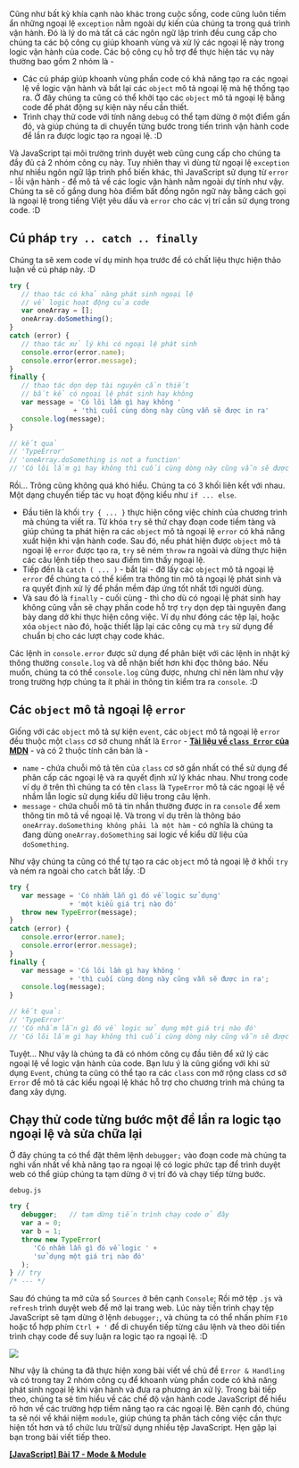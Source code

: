 Cũng như bất kỳ khía cạnh nào khác trong cuộc sống, code cũng luôn tiềm ẩn những ngoại lệ `exception` nằm ngoài dự kiến của chúng ta trong quá trình vận hành. Đó là lý do mà tất cả các ngôn ngữ lập trình đều cung cấp cho chúng ta các bộ công cụ giúp khoanh vùng và xử lý các ngoại lệ này trong logic vận hành của code. Các bộ công cụ hỗ trợ để thực hiện tác vụ này thường bao gồm 2 nhóm là - 

- Các cú pháp giúp khoanh vùng phần code có khả năng tạo ra các ngoại lệ về logic vận hành và bắt lại các `object` mô tả ngoại lệ mà hệ thống tạo ra. Ở đây chúng ta cũng có thể khởi tạo các `object` mô tả ngoại lệ bằng code để phát động sự kiện này nếu cần thiết.
- Trình chạy thử code với tính năng `debug` có thể tạm dừng ở một điểm gần đó, và giúp chúng ta di chuyển từng bước trong tiến trình vận hành code để lần ra được logic tạo ra ngoại lệ. :D

Và JavaScript tại môi trường trình duyệt web cũng cung cấp cho chúng ta đầy đủ cả 2 nhóm công cụ này. Tuy nhiên thay vì dùng từ ngoại lệ `exception` như nhiều ngôn ngữ lập trình phổ biến khác, thì JavaScript sử dụng từ `error` - lỗi vận hành - để mô tả về các logic vận hành nằm ngoài dự tính như vậy. Chúng ta sẽ cố gắng dung hòa điểm bất đồng ngôn ngữ này bằng cách gọi là ngoại lệ trong tiếng Việt yêu dấu và `error` cho các vị trí cần sử dụng trong code. :D

## Cú pháp `try .. catch .. finally`

Chúng ta sẽ xem code ví dụ minh họa trước để có chất liệu thực hiện thảo luận về cú pháp này. :D

```error.js
try {
   // thao tác có khả năng phát sinh ngoại lệ 
   // về logic hoạt động của code
   var oneArray = [];
   oneArray.doSomething();
}
catch (error) {
   // thao tác xử lý khi có ngoại lệ phát sinh
   console.error(error.name);
   console.error(error.message);
}
finally {
   // thao tác dọn dẹp tài nguyên cần thiết
   // bất kể có ngoại lệ phát sinh hay không
   var message = 'Có lõi lầm gì hay không '
                + 'thì cuối cùng dòng này cũng vẫn sẽ được in ra'
   console.log(message);
}

// kết quả
// 'TypeError'
// 'oneArray.doSomething is not a function'
// 'Có lõi lầm gì hay không thì cuối cùng dòng này cũng vẫn sẽ được in ra'
```

Rồi... Trông cũng không quá khó hiểu. Chúng ta có 3 khối liên kết với nhau. Một dạng chuyển tiếp tác vụ hoạt động kiểu như `if ... else`.

- Đầu tiên là khối `try { ... }` thực hiện công việc chính của chương trình mà chúng ta viết ra. Từ khóa `try` sẽ thử chạy đoạn code tiềm tàng và giúp chúng ta phát hiện ra các `object` mô tả ngoại lệ `error` có khả năng xuất hiện khi vận hành code. Sau đó, nếu phát hiện được `object` mô tả ngoại lệ `error` được tạo ra, `try` sẽ ném `throw` ra ngoài và dừng thực hiện các câu lệnh tiếp theo sau điểm tìm thấy ngoại lệ.
- Tiếp đến là `catch ( ... )` - bắt lại - đỡ lấy các `object` mô tả ngoại lệ `error` để chúng ta có thể kiểm tra thông tin mô tả ngoại lệ phát sinh và ra quyết định xử lý để phần mềm đáp ứng tốt nhất tới người dùng.
- Và sau đó là `finally` - cuối cùng - thì cho dù có ngoại lệ phát sinh hay không cũng vẫn sẽ chạy phần code hỗ trợ `try` dọn dẹp tài nguyên đang bày dang dở khi thực hiện công việc. Ví dụ như đóng các tệp lại, hoặc xóa `object` nào đó, hoặc thiết lập lại các công cụ mà `try` sử dụng để chuẩn bị cho các lượt chạy code khác.

Các lệnh in `console.error` được sử dụng để phân biệt với các lệnh in nhật ký thông thường `console.log` và dễ nhận biết hơn khi đọc thông báo. Nếu muốn, chúng ta có thể `console.log` cũng được, nhưng chỉ nên làm như vậy trong trường hợp chúng ta ít phải in thông tin kiểm tra ra `console`. :D

## Các `object` mô tả ngoại lệ `error`

Giống với các `object` mô tả sự kiện `event`, các `object` mô tả ngoại lệ `error` đều thuộc một `class` cơ sở chung nhất là `Error` - [**Tài liệu về `class Error` của MDN**](https://developer.mozilla.org/en-US/docs/Web/JavaScript/Reference/Global_Objects/Error) - và có 2 thuộc tính căn bản là - 

- `name` - chứa chuỗi mô tả tên của `class` cơ sở gần nhất có thể sử dụng để phân cấp các ngoại lệ và ra quyết định xử lý khác nhau. Như trong code ví dụ ở trên thì chúng ta có tên `class` là `TypeError` mô tả các ngoại lệ về nhầm lẫn logic sử dụng kiểu dữ liệu trong câu lệnh.
- `message` - chứa chuỗi mô tả tin nhắn thường được in ra `console` để xem thông tin mô tả về ngoại lệ. Và trong ví dụ trên là thông báo `oneArray.doSomething không phải là một hàm` - có nghĩa là chúng ta đang dùng `oneArray.doSomething` sai logic về kiểu dữ liệu của `doSomething`.

Như vậy chúng ta cũng có thể tự tạo ra các `object` mô tả ngoại lệ ở khối `try` và ném ra ngoài cho `catch` bắt lấy. :D

```throw.js
try {
   var message = 'Có nhầm lẫn gì đó về logic sử dụng'
               + 'một kiểu giá trị nào đó'
   throw new TypeError(message);
}
catch (error) {
   console.error(error.name);
   console.error(error.message);
}
finally {
   var message = 'Có lõi lầm gì hay không '
               + 'thì cuối cùng dòng này cũng vẫn sẽ được in ra';
   console.log(message);
}

// kết quả:
// 'TypeError'
// 'Có nhầm lẫn gì đó về logic sử dụng một giá trị nào đó'
// 'Có lõi lầm gì hay không thì cuối cùng dòng này cũng vẫn sẽ được in ra'
```

Tuyệt... Như vậy là chúng ta đã có nhóm công cụ đầu tiên để xử lý các ngoại lệ về logic vận hành của code. Bạn lưu ý là cũng giống với khi sử dụng `Event`, chúng ta cũng có thể tạo ra các `class` con mở rộng class cơ sở `Error` để mô tả các kiểu ngoại lệ khác hỗ trợ cho chương trình mà chúng ta đang xây dựng.

## Chạy thử code từng bước một để lần ra logic tạo ngoại lệ và sửa chữa lại

Ở đây chúng ta có thể đặt thêm lệnh `debugger;` vào đoạn code mà chúng ta nghi vấn nhất về khả năng tạo ra ngoại lệ có logic phức tạp để trình duyệt web có thể giúp chúng ta tạm dừng ở vị trí đó và chạy tiếp từng bước.

`debug.js`
```js
try {
   debugger;   // tạm dừng tiến trình chạy code ở đây
   var a = 0;
   var b = 1;
   throw new TypeError(
      'Có nhầm lẫn gì đó về logic ' +
      'sử dụng một giá trị nào đó'
   );
} // try
/* --- */
```

Sau đó chúng ta mở cửa sổ `Sources` ở bên cạnh `Console`; Rồi mở tệp `.js` và `refresh` trình duyệt web để mở lại trang web. Lúc này tiến trình chạy tệp JavaScript sẽ tạm dừng ở lệnh `debugger;`, và chúng ta có thể nhấn phím `F10` hoặc tổ hợp phím `Ctrl + '` để di chuyển tiếp từng câu lệnh và theo dõi tiến trình chạy code để suy luận ra logic tạo ra ngoại lệ. :D

![](https://images.viblo.asia/febf226c-f9e7-4752-9b52-856710375484.png)

Như vậy là chúng ta đã thực hiện xong bài viết về chủ đề `Error & Handling` và có trong tay 2 nhóm công cụ để khoanh vùng phần code có khả năng phát sinh ngoại lệ khi vận hành và đưa ra phương án xử lý. Trong bài tiếp theo, chúng ta sẽ tìm hiểu về các chế độ vận hành code JavaScript để hiểu rõ hơn về các trường hợp tiềm năng tạo ra các ngoại lệ. Bên cạnh đó, chúng ta sẽ nói về khái niệm `module`, giúp chúng ta phân tách công việc cần thực hiện tốt hơn và tổ chức lưu trữ/sử dụng nhiều tệp JavaScript. Hẹn gặp lại bạn trong bài viết tiếp theo.

[**[JavaScript] Bài 17 - Mode & Module**](https://viblo.asia/p/07LKXRz8lV4)